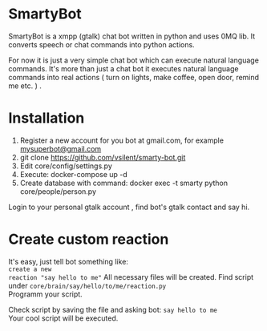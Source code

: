 SmartyBot
==========

SmartyBot is a xmpp (gtalk) chat bot written in python and uses 0MQ lib.
It converts speech or chat commands into python actions.
<br>

For now it is just a very simple chat bot which can execute natural language commands.
It's more than just a chat bot it executes natural language commands into real actions 
( turn on lights, make coffee, open door, remind me etc. ) . <br>


Installation
===========

1. Register a new account for you bot at gmail.com, for example  mysuperbot@gmail.com
2. git clone https://github.com/vsilent/smarty-bot.git
3. Edit core/config/settings.py
4. Execute:  docker-compose up -d
5. Create database with command: docker exec -t smarty python core/people/person.py


Login to your personal gtalk account , find bot's gtalk contact and say hi.


Create custom reaction
===========

It's easy, just tell bot something like: <br> <code>create a new reaction "say hello to me"</code>
All necessary files will be created.
Find script under <code>core/brain/say/hello/to/me/reaction.py</code><br>
Programm your script.

Check script by saving the file and asking bot:  <code>say hello to me </code>
Your cool script will be executed.


